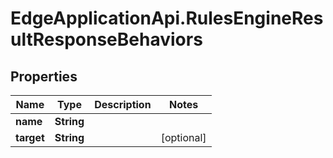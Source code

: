 # EdgeApplicationApi.RulesEngineResultResponseBehaviors

## Properties

Name | Type | Description | Notes
------------ | ------------- | ------------- | -------------
**name** | **String** |  | 
**target** | **String** |  | [optional] 


